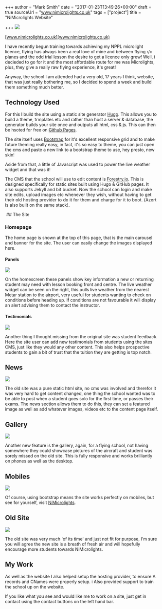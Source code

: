 +++
author = "Mark Smith"
date = "2017-01-23T13:49:26+00:00"
draft = true
sourceUrl = "www.nimicrolights.co.uk"
tags = ["project"]
title = "NiMicrolights Website"

+++
![](/uploads/2017/01/23/Homepage.PNG)

[www.nimicrolights.co.uk](www.nimicrolights.co.uk)

I have recently begun training towards achieving my NPPL microlight licence, flying has always been a real love of mine and between flying r/c planes and the odd trial lesson the desire to get a licence only grew! Well, i decieded to go for it and the most affordable route for me was Microlights, plus, they give a really raw flying experience, it's great!

Anyway, the school I am attended had a very old, 17 years I think, website, that was just really bothering me, so I decided to spend a week and build them something much better.

## Technology Used

For this I build the site using a static site generator [Hugo](wwww.gohugo.io). This allows you to build a theme, trmplates etc and rather than host a server & database, the generator builds your site once and outputs all html, css & js. This can then be hsoted for free on [Github Pages](https://pages.github.com/).

The site itself uses [Bootstrap](http://getbootstrap.com/) for it's excellent responsive grid and to make future theming really easy, in fact, it's so easy to theme, you can just open the cms and paste a new link to a bootstrap theme to use, hey presto, new skin!

Aside from that, a little of Javascript was used to power the live weather widget and that was it! 

The CMS that the school will use to edit content is [Forestry.io](https://forestry.io). This is designed specifically for static sites built using Hugo & GitHub pages. <span style="letter-spacing: 0.01em;">It also supports Jekyll and bit bucket. Now the school can login and make site edits, upload images etc whenever they wish, without having to get their old hosting provider to do it for them and charge for it to boot. (Azert is also built on the same stack).</span>

 ## The Site

### Homepage

The home page is shown at the top of this page, that is the main carousel and banner for the site. The user can easily change the images displayed here.

#### Panels

![](/uploads/2017/01/23/Home-panels.PNG)

On the homescreen these panels show key information a new or returning student may need with lesson booking front and centre. The live weather widget can be seen on the right, this pulls live weather from the nearest Metar station to the airport, very useful for students wanting to check on conditions before heading up. If conditions are not favourable it will display an alert advising them to contact the instructor.

#### Testimonials

![](/uploads/2017/01/23/Testimonials.PNG)

Another thing I thought missing from the original site was student feedback. Here the site user can add new testimonials from students using the sites CMS, just like they would any other content. This also helps prospective students to gain a bit of trust that the tuition they are getting is top notch.

## News

![](/uploads/2017/01/23/News.PNG)

The old site was a pure static html site, no cms was involved and therefor it was very hard to get content changed, one thing the school wanted was to be able to post when a student goes solo for the first time, or passes their exams. The news section allows them to do this, they can set a featured image as well as add whatever images, videos etc to the content page itself.

## Gallery

![](/uploads/2017/01/23/Gallery-1.PNG)

Another new feature is the gallery, again, for a flying school, not having somewhere they could showcase pictures of the aircraft and student was sorely missed on the old site. This is fully responsive and works brilliantly on phones as well as the desktop.

## Mobiles

![](/uploads/2017/01/23/Mobile.PNG)

Of course, using bootstrap means the site works perfectly on mobiles, but see for yourself, visit [NiMicrolights](www.nimicrolights.co.uk).

## Old Site

![](/uploads/2017/01/23/Old-site.PNG)

The old site was very much 'of its time' and just not fit for purpose, I'm sure you will agree the new site is a breath of fresh air and will hopefully encourage more students towards NiMicrolights.

## My Work

As well as the website I also helped setup the hosting provider, to ensure A records and CNames were properly setup. i Also provided support to train the school up on the website.

If you like what you see and would like me to work on a site, just get in contact using the contact buttons on the left hand bar.